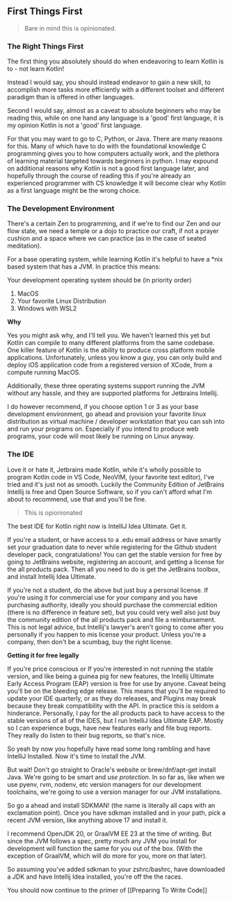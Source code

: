 
## First Things First

> Bare in mind this is opinionated.

### The Right Things First

The first thing you absolutely should do when endeavoring to learn Kotlin is to - not learn Kotlin! 

Instead I would say, you should instead endeavor to gain a new skill, to accomplish more tasks more efficiently with a different toolset and different paradigm than is offered in other languages.

Second I would say, almost as a caveat to absolute beginners who may be reading this, while on one hand any language is a 'good' first language, it is my opinion Kotlin is not a 'good' first language. 

For that you may want to go to C, Python, or Java. There are many reasons for this. Many of which have to do with the foundational knowledge C programming gives you to how computers actually work, and the plethora of learning material targeted towards beginners in python.  I may expound on additional reasons why Kotlin is not a good first language later, and hopefully through the course of reading this if you're already an experienced programmer with CS knowledge it will become clear why Kotlin as a first language might be the wrong choice. 

### The Development Environment

There's a certain Zen to programming, and if we're to find our Zen and our flow state, we need a temple or a dojo to practice our craft, if not a prayer cushion and a space where we can practice (as in the case of seated meditation). 

For a base operating system, while learning Kotlin it's helpful to have a \*nix based system that has a JVM. In practice this means: 

Your development operating system should be (in priority order)

1. MacOS
2. Your favorite Linux Distribution
3. Windows with WSL2

**Why**

Yes you might ask why, and I'll tell you. We haven't learned this yet but Kotlin can compile to many different platforms from the same codebase. One killer feature of Kotlin is the ability to produce cross platform mobile applications. Unfortunately, unless you know a guy, you can only build and deploy iOS application code from a registered version of XCode, from a compute running MacOS. 

Additionally, these three operating systems support running the JVM without any hassle, and they are supported platforms for Jetbrains Intellij. 

I do however recommend, if you choose option 1 or 3 as your base development environment, go ahead and provision your favorite linux distribution as virtual machine / developer workstation that you can ssh into and run your programs on. Especially if you intend to produce web programs, your code will most likely be running on Linux anyway. 

### The IDE

Love it or hate it, Jetbrains made Kotlin, while it's wholly possible to program Kotlin code in VS Code, NeoVIM, (your favorite text editor), I've tried and it's just not as smooth. Luckily the Community Edition of JetBrains Intellij is free and Open Source Software, so if you can't afford what I'm about to recommend, use that and you'll be fine. 

> This is opionionated

The best IDE for Kotlin right now is IntelliJ Idea Ultimate. Get it.

If you're a student, or have access to a .edu email address or have smartly set your graduation date to never while registering for the Github student developer pack, congratulations! You can get the stable version for free by going to JetBrains website, registering an account, and getting a license for the all products pack. Then all you need to do is get the JetBrains toolbox, and install Intellij Idea Ultimate. 

If you're not a student, do the above but just buy a personal license. If you're using it for commercial use for your company and you have purchasing authority, ideally you should purchase the commercial edition (there is no difference in feature set), but you could very well also just buy the community edition of the all products pack and file a reimbursement. This is not legal advice, but Intellij's lawyer's aren't going to come after you personally if you happen to mis license your product. Unless you're a company, then don't be a scumbag, buy the right license. 

**Getting it for free legally**

If you're price conscious or If you're interested in not running the stable version, and like being a guinea pig for new features, the Intellij Ultimate Early Access Program (EAP) version is free for use by anyone. Caveat being you'll be on the bleeding edge release. This means that you'll be required to update your IDE quarterly, or as they do releases, and Plugins may break because they break compatibility with the API. In practice this is seldom a hinderance. Personally, I pay for the all products pack to have access to the stable versions of all of the IDES, but I run IntelliJ Idea Ultimate EAP. Mostly so I can experience bugs, have new features early and file bug reports. They really do listen to their bug reports, so that's nice. 

So yeah by now you hopefully have read some long rambling and have IntelliJ Installed. Now it's time to install the JVM.

But wait! Don't go straight to Oracle's website or brew/dnf/apt-get install Java. We're going to be smart and *use protection*. In so far as, like when we use pyenv, rvm, nodenv, etc version managers for our development toolchains, we're going to use a version manager for our JVM installations. 

So go a ahead and install SDKMAN! (the name is literally all caps with an exclamation point). Once you have sdkman installed and in your path, pick a recent JVM version, like anything above 17 and install it.

I recommend OpenJDK 20, or GraalVM EE 23 at the time of writing. But since the JVM follows a spec, pretty much any JVM you install for development will function the same for you out of the box. (With the exception of GraalVM, which will do more for you, more on that later). 

So assuming you've added sdkman to your zshrc/bashrc, have downloaded a JDK and have Intellij Idea installed, you're off the the races. 

You should now continue to the primer of [[Preparing To Write Code]]